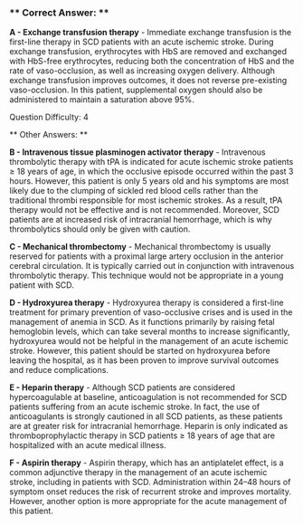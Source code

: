 ### ** Correct Answer: **

**A - Exchange transfusion therapy** - Immediate exchange transfusion is the first-line therapy in SCD patients with an acute ischemic stroke. During exchange transfusion, erythrocytes with HbS are removed and exchanged with HbS-free erythrocytes, reducing both the concentration of HbS and the rate of vaso-occlusion, as well as increasing oxygen delivery. Although exchange transfusion improves outcomes, it does not reverse pre-existing vaso-occlusion. In this patient, supplemental oxygen should also be administered to maintain a saturation above 95%.

Question Difficulty: 4

** Other Answers: **

**B - Intravenous tissue plasminogen activator therapy** - Intravenous thrombolytic therapy with tPA is indicated for acute ischemic stroke patients ≥ 18 years of age, in which the occlusive episode occurred within the past 3 hours. However, this patient is only 5 years old and his symptoms are most likely due to the clumping of sickled red blood cells rather than the traditional thrombi responsible for most ischemic strokes. As a result, tPA therapy would not be effective and is not recommended. Moreover, SCD patients are at increased risk of intracranial hemorrhage, which is why thrombolytics should only be given with caution.

**C - Mechanical thrombectomy** - Mechanical thrombectomy is usually reserved for patients with a proximal large artery occlusion in the anterior cerebral circulation. It is typically carried out in conjunction with intravenous thrombolytic therapy. This technique would not be appropriate in a young patient with SCD.

**D - Hydroxyurea therapy** - Hydroxyurea therapy is considered a first-line treatment for primary prevention of vaso-occlusive crises and is used in the management of anemia in SCD. As it functions primarily by raising fetal hemoglobin levels, which can take several months to increase significantly, hydroxyurea would not be helpful in the management of an acute ischemic stroke. However, this patient should be started on hydroxyurea before leaving the hospital, as it has been proven to improve survival outcomes and reduce complications.

**E - Heparin therapy** - Although SCD patients are considered hypercoagulable at baseline, anticoagulation is not recommended for SCD patients suffering from an acute ischemic stroke. In fact, the use of anticoagulants is strongly cautioned in all SCD patients, as these patients are at greater risk for intracranial hemorrhage. Heparin is only indicated as thromboprophylactic therapy in SCD patients ≥ 18 years of age that are hospitalized with an acute medical illness.

**F - Aspirin therapy** - Aspirin therapy, which has an antiplatelet effect, is a common adjunctive therapy in the management of an acute ischemic stroke, including in patients with SCD. Administration within 24–48 hours of symptom onset reduces the risk of recurrent stroke and improves mortality. However, another option is more appropriate for the acute management of this patient.

